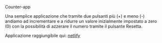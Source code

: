 Counter-app 

Una semplice applicazione che tramite due pulsanti più (+) e meno (-) andiamo ad incrementare e a ridurre un valore inizialmente impostato a zero (0) con la possibilità di azzerare il numero tramite il pulsante Resetta.

Applicazione raggiungibile qui: <a target="_blank" href="https://spectacular-brigadeiros-f4e448.netlify.app/">netlify</a>
